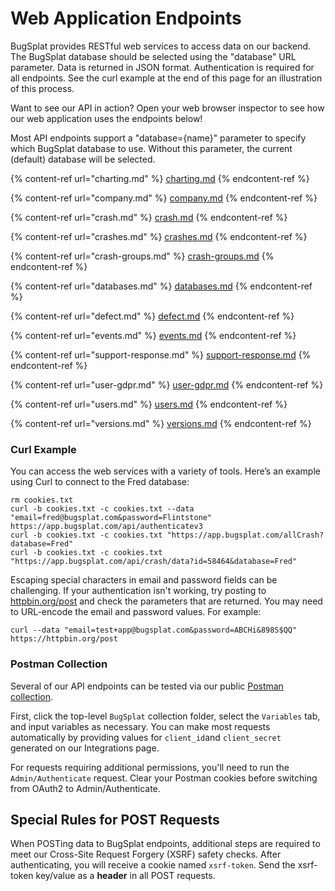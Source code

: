 # Web Application Endpoints

BugSplat provides RESTful web services to access data on our backend. The BugSplat database should be selected using the "database" URL parameter. Data is returned in JSON format. Authentication is required for all endpoints. See the curl example at the end of this page for an illustration of this process.

Want to see our API in action? Open your web browser inspector to see how our web application uses the endpoints below!

Most API endpoints support a "database={name}" parameter to specify which BugSplat database to use. Without this parameter, the current (default) database will be selected.

{% content-ref url="charting.md" %}
[charting.md](charting.md)
{% endcontent-ref %}

{% content-ref url="company.md" %}
[company.md](company.md)
{% endcontent-ref %}

{% content-ref url="crash.md" %}
[crash.md](crash.md)
{% endcontent-ref %}

{% content-ref url="crashes.md" %}
[crashes.md](crashes.md)
{% endcontent-ref %}

{% content-ref url="crash-groups.md" %}
[crash-groups.md](crash-groups.md)
{% endcontent-ref %}

{% content-ref url="databases.md" %}
[databases.md](databases.md)
{% endcontent-ref %}

{% content-ref url="defect.md" %}
[defect.md](defect.md)
{% endcontent-ref %}

{% content-ref url="events.md" %}
[events.md](events.md)
{% endcontent-ref %}

{% content-ref url="support-response.md" %}
[support-response.md](support-response.md)
{% endcontent-ref %}

{% content-ref url="user-gdpr.md" %}
[user-gdpr.md](user-gdpr.md)
{% endcontent-ref %}

{% content-ref url="users.md" %}
[users.md](users.md)
{% endcontent-ref %}

{% content-ref url="versions.md" %}
[versions.md](versions.md)
{% endcontent-ref %}

### Curl Example

You can access the web services with a variety of tools. Here’s an example using Curl to connect to the Fred database:

```
rm cookies.txt
curl -b cookies.txt -c cookies.txt --data "email=fred@bugsplat.com&password=Flintstone" https://app.bugsplat.com/api/authenticatev3
curl -b cookies.txt -c cookies.txt "https://app.bugsplat.com/allCrash?database=Fred"
curl -b cookies.txt -c cookies.txt "https://app.bugsplat.com/api/crash/data?id=58464&database=Fred"
```

Escaping special characters in email and password fields can be challenging.  If your authentication isn't working, try posting to [httpbin.org/post](https://httpbin.org/post) and check the parameters that are returned.  You may need to URL-encode the email and password values.  For example:

```
curl --data "email=test+app@bugsplat.com&password=ABCHi&898S$QQ" https://httpbin.org/post
```

### Postman Collection

Several of our API endpoints can be tested via our public [Postman collection](https://www.postman.com/bugsplat/bugsplat-public-workspace/overview).

First, click the top-level `BugSplat` collection folder, select the `Variables` tab, and input variables as necessary. You can make most requests automatically by providing values for `client_id`and `client_secret` generated on our Integrations page.

For requests requiring additional permissions, you'll need to run the `Admin/Authenticate` request. Clear your Postman cookies before switching from OAuth2 to Admin/Authenticate.

## Special Rules for POST Requests

When POSTing data to BugSplat endpoints, additional steps are required to meet our Cross-Site Request Forgery (XSRF) safety checks. After authenticating, you will receive a cookie named `xsrf-token`. Send the xsrf-token key/value as a **header** in all POST requests.

